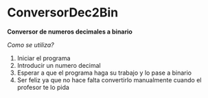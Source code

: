 # ConversorDec2Bin

**Conversor de numeros decimales a binario**

*Como se utiliza?*

1. Iniciar el programa
2. Introducir un numero decimal
3. Esperar a que el programa haga su trabajo y lo pase a binario
4. Ser feliz ya que no hace falta convertirlo manualmente cuando el profesor te lo pida
 
